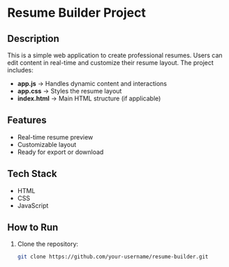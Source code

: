 # Resume Builder Project

## Description
This is a simple web application to create professional resumes. Users can edit content in real-time and customize their resume layout. The project includes:

- **app.js** → Handles dynamic content and interactions  
- **app.css** → Styles the resume layout  
- **index.html** → Main HTML structure (if applicable)

## Features
- Real-time resume preview  
- Customizable layout  
- Ready for export or download  

## Tech Stack
- HTML  
- CSS  
- JavaScript  

## How to Run
1. Clone the repository:  
   ```bash
   git clone https://github.com/your-username/resume-builder.git
